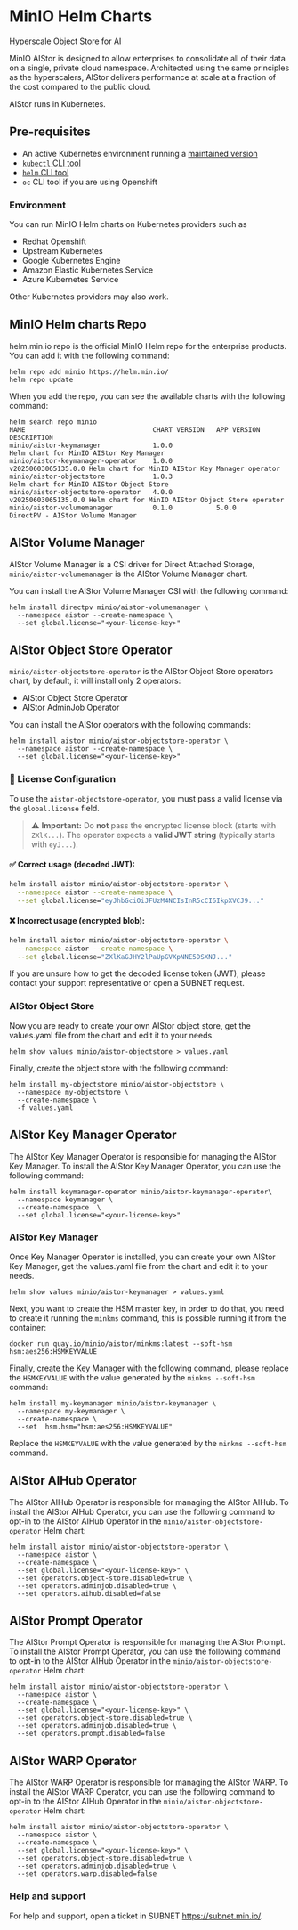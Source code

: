 # MinIO Helm Charts

Hyperscale Object Store for AI

MinIO AIStor is designed to allow enterprises to consolidate all of
their data on a single, private cloud namespace. Architected using
the same principles as the hyperscalers, AIStor delivers performance
at scale at a fraction of the cost compared to the public cloud.

AIStor runs in Kubernetes.

## Pre-requisites

* An active Kubernetes environment running a [maintained version](https://kubernetes.io/releases/)
* [`kubectl` CLI tool](https://kubernetes.io/docs/tasks/tools/#kubectl)
* [`helm` CLI tool](https://helm.sh/docs/intro/install/)
* `oc` CLI tool if you are using Openshift

### Environment

You can run MinIO Helm charts on Kubernetes providers such as

- Redhat Openshift
- Upstream Kubernetes
- Google Kubernetes Engine
- Amazon Elastic Kubernetes Service
- Azure Kubernetes Service

Other Kubernetes providers may also work.

## MinIO Helm charts Repo

helm.min.io repo is the official MinIO Helm repo for the enterprise products. You can add it with the following command:
```shell
helm repo add minio https://helm.min.io/
helm repo update
```

When you add the repo, you can see the available charts with the following command:
```shell
helm search repo minio
NAME                             	CHART VERSION	APP VERSION        	DESCRIPTION                                      
minio/aistor-keymanager          	1.0.0        	                   	Helm chart for MinIO AIStor Key Manager          
minio/aistor-keymanager-operator 	1.0.0        	v20250603065135.0.0	Helm chart for MinIO AIStor Key Manager operator 
minio/aistor-objectstore         	1.0.3        	                   	Helm chart for MinIO AIStor Object Store         
minio/aistor-objectstore-operator	4.0.0        	v20250603065135.0.0	Helm chart for MinIO AIStor Object Store operator
minio/aistor-volumemanager       	0.1.0        	5.0.0              	DirectPV - AIStor Volume Manager          
```

## AIStor Volume Manager
AIStor Volume Manager is a CSI driver for Direct Attached Storage, `minio/aistor-volumemanager` is the AIStor Volume Manager chart.

You can install the AIStor Volume Manager CSI with the following command:

```shell
helm install directpv minio/aistor-volumemanager \
  --namespace aistor --create-namespace \
  --set global.license="<your-license-key>"
```

## AIStor Object Store Operator

`minio/aistor-objectstore-operator` is the AIStor Object Store operators chart, by default, it will install only 2 operators:

* AIStor Object Store Operator
* AIStor AdminJob Operator

You can install the AIStor operators with the following commands:

```shell
helm install aistor minio/aistor-objectstore-operator \
  --namespace aistor --create-namespace \
  --set global.license="<your-license-key>"
```

### 🔐 License Configuration

To use the `aistor-objectstore-operator`, you must pass a valid license via the `global.license` field.

> ⚠️ **Important:** Do **not** pass the encrypted license block (starts with `ZXlK...`). The operator expects a **valid JWT string** (typically starts with `eyJ...`).

#### ✅ Correct usage (decoded JWT):

```bash
helm install aistor minio/aistor-objectstore-operator \
  --namespace aistor --create-namespace \
  --set global.license="eyJhbGciOiJFUzM4NCIsInR5cCI6IkpXVCJ9..."
```

#### ❌ Incorrect usage (encrypted blob):

```bash
helm install aistor minio/aistor-objectstore-operator \
  --namespace aistor --create-namespace \
  --set global.license="ZXlKaGJHY2lPaUpGVXpNNE5DSXNJ..."
```

If you are unsure how to get the decoded license token (JWT), please contact your support representative or open a SUBNET request.

### AIStor Object Store

Now you are ready to create your own AIStor object store, get the values.yaml file from the chart and edit it to your needs.

```shell
helm show values minio/aistor-objectstore > values.yaml
```

Finally, create the object store with the following command:

```shell
helm install my-objectstore minio/aistor-objectstore \
  --namespace my-objectstore \
  --create-namespace \
  -f values.yaml 
```

## AIStor Key Manager Operator

The AIStor Key Manager Operator is responsible for managing the AIStor Key Manager.
To install the AIStor Key Manager Operator, you can use the following command:

```shell
helm install keymanager-operator minio/aistor-keymanager-operator\
  --namespace keymanager \
  --create-namespace  \
  --set global.license="<your-license-key>" 
```

### AIStor Key Manager

Once Key Manager Operator is installed, you can create your own AIStor Key Manager, get the values.yaml file from the chart and edit it to your needs.

```shell
helm show values minio/aistor-keymanager > values.yaml
```

Next, you want to create the HSM master key, in order to do that, you need to create it running the `minkms` command, this is possible running it from the container:

```shell
docker run quay.io/minio/aistor/minkms:latest --soft-hsm
hsm:aes256:HSMKEYVALUE 
```

Finally, create the Key Manager with the following command, please replace the `HSMKEYVALUE` with the value generated by the `minkms --soft-hsm` command:

```shell
helm install my-keymanager minio/aistor-keymanager \
  --namespace my-keymanager \
  --create-namespace \
  --set  hsm.hsm="hsm:aes256:HSMKEYVALUE"
```

Replace the `HSMKEYVALUE` with the value generated by the `minkms --soft-hsm` command.

## AIStor AIHub Operator
The AIStor AIHub Operator is responsible for managing the AIStor AIHub.
To install the AIStor AIHub Operator, you can use the following command to opt-in to the AIStor AIHub Operator in the 
`minio/aistor-objectstore-operator` Helm chart:

```shell
helm install aistor minio/aistor-objectstore-operator \ 
  --namespace aistor \
  --create-namespace \
  --set global.license="<your-license-key>" \
  --set operators.object-store.disabled=true \
  --set operators.adminjob.disabled=true \
  --set operators.aihub.disabled=false
```

## AIStor Prompt Operator
The AIStor Prompt Operator is responsible for managing the AIStor Prompt.
To install the AIStor Prompt Operator, you can use the following command to opt-in to the AIStor AIHub Operator in the
`minio/aistor-objectstore-operator` Helm chart:

```shell
helm install aistor minio/aistor-objectstore-operator \
  --namespace aistor \
  --create-namespace \
  --set global.license="<your-license-key>" \
  --set operators.object-store.disabled=true \
  --set operators.adminjob.disabled=true \
  --set operators.prompt.disabled=false
```

## AIStor WARP Operator

The AIStor WARP Operator is responsible for managing the AIStor WARP.
To install the AIStor WARP Operator, you can use the following command to opt-in to the AIStor AIHub Operator in the
`minio/aistor-objectstore-operator` Helm chart:

```shell
helm install aistor minio/aistor-objectstore-operator \ 
  --namespace aistor \
  --create-namespace \
  --set global.license="<your-license-key>" \
  --set operators.object-store.disabled=true \
  --set operators.adminjob.disabled=true \
  --set operators.warp.disabled=false
```

### Help and support

For help and support, open a ticket in SUBNET https://subnet.min.io/.
